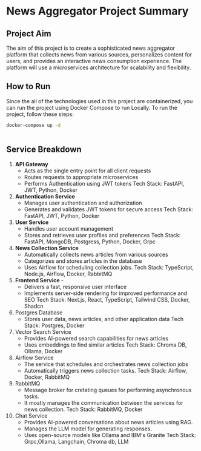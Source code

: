 # News Aggregator Project Summary

## Project Aim

The aim of this project is to create a sophisticated news aggregator platform that collects news from various sources, personalizes content for users, and provides an interactive news consumption experience. The platform will use a microservices architecture for scalability and flexibility.

## How to Run

Since the all of the technologies used in this project are containerized, you can run the project using Docker Compose to run Locally. To run the project, follow these steps:

```bash
docker-compose up -d
```

```

```

## Service Breakdown

1. **API Gateway**
   - Acts as the single entry point for all client requests
   - Routes requests to appropriate microservices
   - Performs Authentication using JWT tokens
     Tech Stack: FastAPI, JWT, Python, Docker
2. **Authentication Service**
   - Manages user authentication and authorization
   - Generates and validates JWT tokens for secure access
     Tech Stack: FastAPI, JWT, Python, Docker
3. **User Service**
   - Handles user account management
   - Stores and retrieves user profiles and preferences
     Tech Stack: FastAPI, MongoDB, Postgress, Python, Docker, Grpc
4. **News Collection Service**
   - Automatically collects news articles from various sources
   - Categorizes and stores articles in the database
   - Uses Airflow for scheduling collection jobs.
     Tech Stack: TypeScript, Node.js, Airflow, Docker, RabbitMQ
5. **Frontend Service** -
   - Delivers a fast, responsive user interface
   - Implements server-side rendering for improved performance and SEO
     Tech Stack: Next.js, React, TypeScript, Tailwind CSS, Docker, Shadcn
6. Postgres Database
   - Stores user data, news articles, and other application data
     Tech Stack: Postgres, Docker
7. Vector Search Service
   - Provides AI-powered search capabilities for news articles
   - Uses embeddings to find similar articles
     Tech Stack: Chroma DB, Ollama, Docker
8. Airflow Service
   - The service that schedules and orchestrates news collection jobs
   - Automatically triggers news collection tasks.
     Tech Stack: Airflow, Docker, RabbitMQ
9. RabbitMQ
   - Message broker for cretating queues for performing asynchronous tasks.
   - It mostly manages the communication between the services for news collection.
     Tech Stack: RabbitMQ, Docker
10. Chat Service
    - Provides AI-powered conversations about news articles using RAG.
    - Manages the LLM model for generating responses.
    - Uses open-source models like Ollama and IBM's Granite
      Tech Stack: Grpc,Ollama, Langchain, Chroma db, LLM
